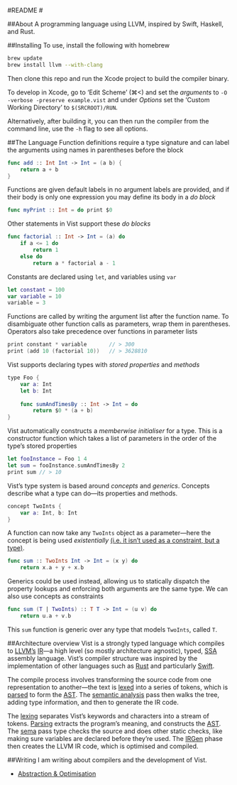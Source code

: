 #README #

##About
A programming language using LLVM, inspired by Swift, Haskell, and Rust.


##Installing
To use, install the following with homebrew
``` bash
brew update
brew install llvm --with-clang
``` 

Then clone this repo and run the Xcode project to build the compiler binary.

To develop in Xcode, go to ‘Edit Scheme’ (⌘<) and set the *arguments* to `-O -verbose -preserve example.vist` and under *Options* set the ‘Custom Working Directory’ to `$(SRCROOT)/RUN`.

Alternatively, after building it, you can then run the compiler from the command line, use the `-h` flag to see all options.


##The Language
Function definitions require a type signature and can label the arguments using names in parentheses before the block
```swift
func add :: Int Int -> Int = (a b) {
    return a + b
}
```
Functions are given default labels in no argument labels are provided, and if their body is only one expression you may define its body in a *do block*
```swift
func myPrint :: Int = do print $0
```

Other statements in Vist support these *do blocks*
```swift
func factorial :: Int -> Int = (a) do
    if a <= 1 do
        return 1
    else do
        return a * factorial a - 1
```

Constants are declared using `let`, and variables using `var`
```swift
let constant = 100
var variable = 10
variable = 3
```

Functions are called by writing the argument list after the function name. To disambiguate other function calls as parameters, wrap them in parentheses. Operators also take precedence over functions in parameter lists
```swift
print constant * variable		// > 300
print (add 10 (factorial 10))	// > 3628810
```

Vist supports declaring types with *stored properties* and *methods*
```swift
type Foo {
    var a: Int
    let b: Int
    
    func sumAndTimesBy :: Int -> Int = do 
        return $0 * (a + b)
}
```

Vist automatically constructs a *memberwise initialiser* for a type. This is a constructor function which takes a list of parameters in the order of the type’s stored properties
```swift
let fooInstance = Foo 1 4
let sum = fooInstance.sumAndTimesBy 2
print sum // > 10
```

Vist’s type system is based around *concepts* and *generics*. Concepts describe what a type can do—its properties and methods.
```swift
concept TwoInts {
    var a: Int, b: Int
}
```

A function can now take any `TwoInts` object as a parameter—here the concept is being used *existentially* [(i.e. it isn’t used as a constraint, but a type)](../Posts/Concepts_and_runtime.md).
```swift
func sum :: TwoInts Int -> Int = (x y) do
    return x.a + y + x.b
```

Generics could be used instead, allowing us to statically dispatch the property lookups and enforcing both arguments are the same type. We can also use concepts as constraints
```swift
func sum (T | TwoInts) :: T T -> Int = (u v) do
	return u.a + v.b
```

This `sum` function is generic over any type that models `TwoInts`, called `T`.


##Architecture overview
Vist is a strongly typed language which compiles to [LLVM’s](https://en.wikipedia.org/wiki/LLVM#LLVM_Intermediate_Representation) [IR](http://llvm.org/docs/LangRef.html)—a high level (so mostly architecture agnostic), typed, [SSA](https://en.wikipedia.org/wiki/Static_single_assignment_form) assembly language. Vist’s compiler structure was inspired by the implementation of other languages such as [Rust](https://github.com/rust-lang/rust) and particularly [Swift](https://github.com/apple/swift).

The compile process involves transforming the source code from one representation to another—the text is [lexed](https://en.wikipedia.org/wiki/Lexical_analysis) into a series of tokens, which is [parsed](https://en.wikipedia.org/wiki/Parsing#Computer_languages) to form the [AST](https://en.wikipedia.org/wiki/Abstract_syntax_tree). The [semantic analysis](https://en.wikibooks.org/wiki/Compiler_Construction/Semantic_Analysis) pass then walks the tree, adding type information, and then to generate the IR code.

The [lexing](Vist/Lexer/Lexer.swift) separates Vist’s keywords and characters into a stream of tokens. [Parsing](Vist/AST/Parser.swift) extracts the program’s meaning, and constructs the [AST](Vist/AST/Expr.swift). The [sema](Vist/Sema/TypeProvider.swift) pass type checks the source and does other static checks, like making sure variables are declared before they’re used. The [IRGen](Vist/IRGen/IRGen.swift) phase then creates the LLVM IR code, which is optimised and compiled.


##Writing
I am writing about compilers and the development of Vist.

- [Abstraction & Optimisation](Posts/Abstraction_and_Optimisation.md)


